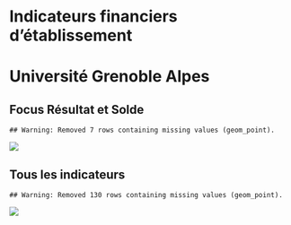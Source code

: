 Indicateurs financiers d’établissement
================

# Université Grenoble Alpes

## Focus Résultat et Solde

    ## Warning: Removed 7 rows containing missing values (geom_point).

![](université_grenoble_alpes_files/figure-gfm/etab.focus-1.png)<!-- -->

## Tous les indicateurs

    ## Warning: Removed 130 rows containing missing values (geom_point).

![](université_grenoble_alpes_files/figure-gfm/etab-1.png)<!-- -->
